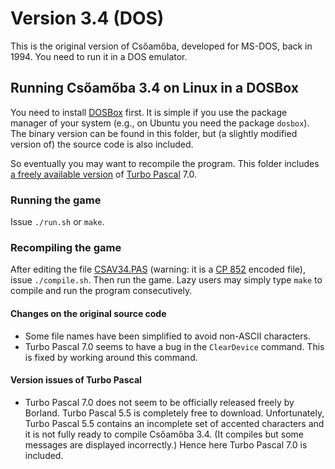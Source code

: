 # Version 3.4 (DOS)

This is the original version of Csőamőba, developed for MS-DOS, back in 1994.
You need to run it in a DOS emulator.

## Running Csőamőba 3.4 on Linux in a DOSBox

You need to install [DOSBox](https://www.dosbox.com/) first. It is simple if you use the package
manager of your system (e.g., on Ubuntu you need the package `dosbox`). The binary version can be
found in this folder, but (a slightly modified version of) the source code is also included.

So eventually you may want to recompile the program.
This folder includes [a freely available version](https://sourceforge.net/projects/turbopascal-wdb/)
of [Turbo Pascal](https://en.wikipedia.org/wiki/Turbo_Pascal) 7.0.

### Running the game

Issue `./run.sh` or `make`.

### Recompiling the game

After editing the file [CSAV34.PAS](CSAV34.PAS) (warning: it is a [CP 852](https://en.wikipedia.org/wiki/Code_page_852) encoded file),
issue `./compile.sh`. Then run the game. Lazy users may simply type `make` to compile and run the program consecutively.

#### Changes on the original source code

* Some file names have been simplified to avoid non-ASCII characters.
* Turbo Pascal 7.0 seems to have a bug in the `ClearDevice` command. This is fixed by working around this command.

#### Version issues of Turbo Pascal

* Turbo Pascal 7.0 does not seem to be officially released freely by Borland. Turbo Pascal 5.5 is completely free to download.
  Unfortunately, Turbo Pascal 5.5 contains an incomplete set of accented characters and it is not fully ready to compile
  Csőamőba 3.4. (It compiles but some messages are displayed incorrectly.) Hence here Turbo Pascal 7.0 is included.

